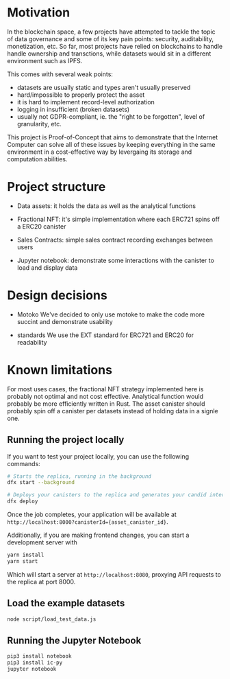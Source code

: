 # Motivation
In the blockchain space, a few projects have attempted to tackle the topic of data governance and some of its key pain points: security, auditability, monetization, etc.
So far, most projects have relied on blockchains to handle handle ownership and transctions, while datasets would sit in a different environment such as IPFS.

This comes with several weak points:
- datasets are usually static and types aren't usually preserved
- hard/impossible to properly protect the asset
- it is hard to implement record-level authorization
- logging in insufficient (broken datasets)
- usually not GDPR-compliant, ie. the "right to be forgotten", level of granularity, etc.

This project is Proof-of-Concept that aims to demonstrate that the Internet Computer can solve all of these issues by keeping everything in the same environment in a cost-effective way by levergaing its storage and computation abilities.

# Project structure
- Data assets: it holds the data as well as the analytical functions

- Fractional NFT: it's simple implementation where each ERC721 spins off a ERC20 canister

- Sales Contracts: simple sales contract recording exchanges between users

- Jupyter notebook: demonstrate some interactions with the canister to load and display data

# Design decisions
- Motoko
We've decided to only use motoke to make the code more succint and demonstrate usability

- standards
We use the EXT standard for ERC721 and ERC20 for readability

# Known limitations
For most uses cases, the fractional NFT strategy implemented here is probably not optimal and not cost effective.
Analytical function would probably be more efficiently written in Rust.
The asset canister should probably spin off a canister per datasets instead of holding data in a signle one.

## Running the project locally

If you want to test your project locally, you can use the following commands:

```bash
# Starts the replica, running in the background
dfx start --background

# Deploys your canisters to the replica and generates your candid interface
dfx deploy
```

Once the job completes, your application will be available at `http://localhost:8000?canisterId={asset_canister_id}`.

Additionally, if you are making frontend changes, you can start a development server with

```bash
yarn install
yarn start
```

Which will start a server at `http://localhost:8080`, proxying API requests to the replica at port 8000.

## Load the example datasets

```bash
node script/load_test_data.js
```

## Running the Jupyter Notebook

```bash
pip3 install notebook
pip3 install ic-py
jupyter notebook
```